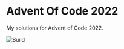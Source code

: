 # Advent Of Code 2022

My solutions for Advent of Code 2022. 

![Build](https://github.com/davidvidmar/AdventOfCode2022/workflows/Build/badge.svg)